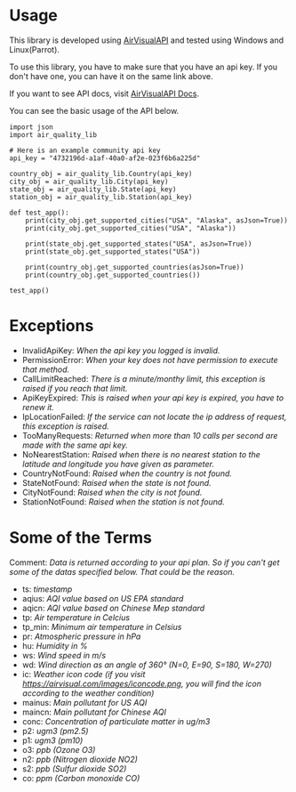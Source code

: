 # **Usage**

This library is developed using [AirVisualAPI](https://www.iqair.com/air-pollution-data-api) and tested using Windows and Linux(Parrot).

To use this library, you have to make sure that you have an api key. If you don't have one, you can have it on the same link above.

If you want to see API docs, visit [AirVisualAPI Docs](https://api-docs.iqair.com/?version=latest).

You can see the basic usage of the API below.

```
import json
import air_quality_lib

# Here is an example community api key
api_key = "4732196d-a1af-40a0-af2e-023f6b6a225d"

country_obj = air_quality_lib.Country(api_key)
city_obj = air_quality_lib.City(api_key)
state_obj = air_quality_lib.State(api_key)
station_obj = air_quality_lib.Station(api_key)

def test_app():
    print(city_obj.get_supported_cities("USA", "Alaska", asJson=True))
    print(city_obj.get_supported_cities("USA", "Alaska"))

    print(state_obj.get_supported_states("USA", asJson=True))
    print(state_obj.get_supported_states("USA"))

    print(country_obj.get_supported_countries(asJson=True))
    print(country_obj.get_supported_countries())

test_app()
```



# Exceptions 
* InvalidApiKey: _When the api key you logged is invalid._
* PermissionError: _When your key does not have permission to execute that method._
* CallLimitReached: _There is a minute/monthy limit, this exception is raised if you reach that limit._
* ApiKeyExpired: _This is raised when your api key is expired, you have to renew it._
* IpLocationFailed: _If the service can not locate the ip address of request, this exception is raised._
* TooManyRequests: _Returned when more than 10 calls per second are made with the same api key._
* NoNearestStation: _Raised when there is no nearest station to the latitude and longitude you have given as parameter._
* CountryNotFound: _Raised when the country is not found._
* StateNotFound: _Raised when the state is not found._
* CityNotFound: _Raised when the city is not found._
* StationNotFound: _Raised when the station is not found._

# Some of the Terms
Comment: _Data is returned according to your api plan. So if you can't get some of the datas specified below. That could be the reason._
* ts: _timestamp_
* aqius: _AQI value based on US EPA standard_
* aqicn: _AQI value based on Chinese Mep standard_
* tp: _Air temperature in Celcius_
* tp_min: _Minimum air temperature in Celsius_
* pr: _Atmospheric pressure in hPa_
* hu: _Humidity in %_
* ws: _Wind speed in m/s_
* wd: _Wind direction as an angle of 360° (N=0, E=90, S=180, W=270)_
* ic: _Weather icon code (if you visit https://airvisual.com/images/iconcode.png, you will find the icon according to the weather condition)_
* mainus: _Main pollutant for US AQI_
* maincn: _Main pollutant for Chinese AQI_
* conc: _Concentration of particulate matter in ug/m3_
* p2: _ugm3 (pm2.5)_
* p1: _ugm3 (pm10)_
* o3: _ppb (Ozone O3)_
* n2: _ppb (Nitrogen dioxide NO2)_
* s2: _ppb (Sulfur dioxide SO2)_
* co: _ppm (Carbon monoxide CO)_